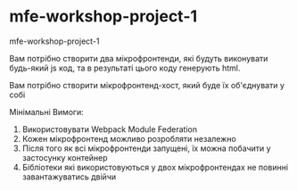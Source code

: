 # mfe-workshop-project-1
mfe-workshop-project-1

Вам потрібно створити два мікрофронтенди, які будуть виконувати будь-який js код, та в результаті цього коду генерують html. 

Вам потрібно створити мікрофронтенд-хост, який буде їх об'єднувати у собі



Мінімальні Вимоги: 



1. Використовувати Webpack Module Federation
2. Кожен мікрофронтенд можливо розробляти незалежно
3. Після того як всі мікрофронтенди запущені, їх можна побачити у застосунку контейнер
4. Бібліотеки які використовуються у двох мікрофронтендах не повинні завантажуватись двійчи 
